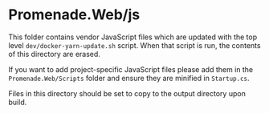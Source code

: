 ﻿# Promenade.Web/js

This folder contains vendor JavaScript files which are updated with the top level `dev/docker-yarn-update.sh` script. When that script is run, the contents of this directory are erased.

If you want to add project-specific JavaScript files please add them in the `Promenade.Web/Scripts` folder and ensure they are minified in `Startup.cs`.

Files in this directory should be set to copy to the output directory upon build.
